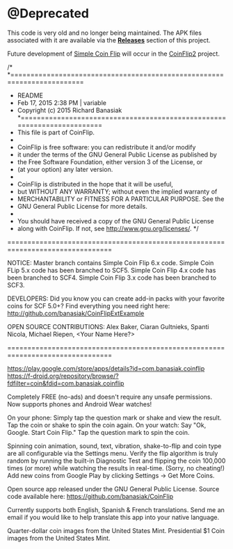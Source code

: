 # @Deprecated
This code is very old and no longer being maintained. The APK files associated with it are available via the **[Releases](https://github.com/banasiak/CoinFlip/releases/tag/EOL)** section of this project. 

Future development of [Simple Coin Flip](https://play.google.com/store/apps/details?id=com.banasiak.coinflip) will occur in the [CoinFlip2](https://github.com/banasiak/CoinFlip2) project.


/*
 *========================================================================
 * README
 * Feb 17, 2015 2:38 PM | variable
 * Copyright (c) 2015 Richard Banasiak
 *========================================================================
 * This file is part of CoinFlip.
 *
 *    CoinFlip is free software: you can redistribute it and/or modify
 *    it under the terms of the GNU General Public License as published by
 *    the Free Software Foundation, either version 3 of the License, or
 *    (at your option) any later version.
 *
 *    CoinFlip is distributed in the hope that it will be useful,
 *    but WITHOUT ANY WARRANTY; without even the implied warranty of
 *    MERCHANTABILITY or FITNESS FOR A PARTICULAR PURPOSE.  See the
 *    GNU General Public License for more details.
 *
 *    You should have received a copy of the GNU General Public License
 *    along with CoinFlip.  If not, see <http://www.gnu.org/licenses/>.
 */
 
================================================================================

NOTICE:  Master branch contains Simple Coin Flip 6.x code.
         Simple Coin FLip 5.x code has been branched to SCF5.
         Simple Coin Flip 4.x code has been branched to SCF4.
         Simple Coin Flip 3.x code has been branched to SCF3.

DEVELOPERS: Did you know you can create add-in packs with your favorite coins
            for SCF 5.0+?  Find everything you need right here: 
            http://github.com/banasiak/CoinFlipExtExample

OPEN SOURCE CONTRIBUTIONS: Alex Baker, Ciaran Gultnieks, Spanti Nicola, Michael 
                           Riepen, <Your Name Here?>

================================================================================

https://play.google.com/store/apps/details?id=com.banasiak.coinflip
https://f-droid.org/repository/browse/?fdfilter=coin&fdid=com.banasiak.coinflip

Completely FREE (no-ads) and doesn't require any unsafe permissions. Now supports phones and Android Wear watches!

On your phone: Simply tap the question mark or shake and view the result.  Tap the coin or shake to spin the coin again.
On your watch: Say "Ok, Google. Start Coin Flip." Tap the question mark to spin the coin.

Spinning coin animation, sound, text, vibration, shake-to-flip and coin type are all configurable via the Settings menu.  Verify the flip algorithm is truly random by running the built-in Diagnostic Test and flipping the coin 100,000 times (or more) while watching the results in real-time. (Sorry, no cheating!) Add new coins from Google Play by clicking Settings -> Get More Coins.

Open source app released under the GNU General Public License. Source code available here:  https://github.com/banasiak/CoinFlip

Currently supports both English, Spanish & French translations. Send me an email if you would like to help translate this app into your native language.

Quarter-dollar coin images from the United States Mint.
Presidential $1 Coin images from the United States Mint.

